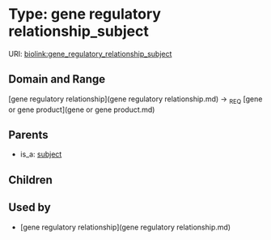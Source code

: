 
# Type: gene regulatory relationship_subject




URI: [biolink:gene_regulatory_relationship_subject](https://w3id.org/biolink/vocab/gene_regulatory_relationship_subject)


## Domain and Range

[gene regulatory relationship](gene regulatory relationship.md) ->  <sub>REQ</sub> [gene or gene product](gene or gene product.md)

## Parents

 *  is_a: [subject](subject.md)

## Children


## Used by

 * [gene regulatory relationship](gene regulatory relationship.md)
